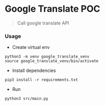 # Google Translate POC

> Call google translate API

### Usage

* Create virtual env
```
python3 -m venv google_translate_venv
source google_translate_venv/bin/activate
```

* Install dependencies
```
pip3 install -r requirements.txt
```

* Run
```
python3 src/main.py
```